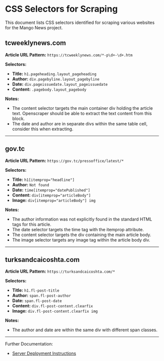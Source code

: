 # CSS Selectors for Scraping

This document lists CSS selectors identified for scraping various websites for the Mango News project.

## tcweeklynews.com

**Article URL Pattern:** `https://tcweeklynews.com/*-p\d+-\d+.htm`

**Selectors:**

*   **Title:** `h1.pageheading.layout_pageheading`
*   **Author:** `div.pagebyline.layout_pagebyline`
*   **Date:** `div.pageissuedate.layout_pageissuedate`
*   **Content:** `.pagebody.layout_pagebody`

**Notes:**
- The content selector targets the main container div holding the article text. Openscraper should be able to extract the text content from this block.
- The date and author are in separate divs within the same table cell, consider this when extracting.

---


## gov.tc

**Article URL Pattern:** `https://gov.tc/pressoffice/latest/*`

**Selectors:**

*   **Title:** `h1[itemprop="headline"]`
*   **Author:** `Not found`
*   **Date:** `time[itemprop="datePublished"]`
*   **Content:** `div[itemprop="articleBody"]`
*   **Image:** `div[itemprop="articleBody"] img`

**Notes:**
- The author information was not explicitly found in the standard HTML tags for this article.
- The date selector targets the time tag with the itemprop attribute.
- The content selector targets the div containing the main article body.
- The image selector targets any image tag within the article body div.

---

## turksandcaicoshta.com

**Article URL Pattern:** `https://turksandcaicoshta.com/*`

**Selectors:**

*   **Title:** `h1.fl-post-title`
*   **Author:** `span.fl-post-author`
*   **Date:** `span.fl-post-date`
*   **Content:** `div.fl-post-content.clearfix`
*   **Image:** `div.fl-post-content.clearfix img`

**Notes:**
- The author and date are within the same div with different span classes.

---

Further Documentation:
* [Server Deployment Instructions](../deployment.md)
